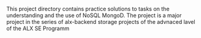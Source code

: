 This project directory contains practice solutions to tasks on the understanding and the use of NoSQL MongoD. The project is a major project in the series of alx-backend storage projects of the advnaced lavel of the ALX SE Programm
